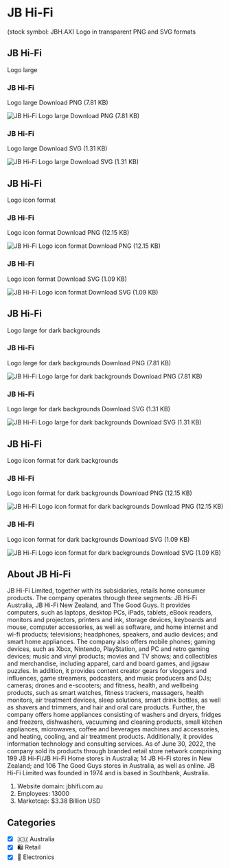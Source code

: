 # JB Hi-Fi
 (stock symbol: JBH.AX) Logo in transparent PNG and SVG formats

## JB Hi-Fi
 Logo large

### JB Hi-Fi
 Logo large Download PNG (7.81 KB)

![JB Hi-Fi
 Logo large Download PNG (7.81 KB)](/img/orig/JBH.AX_BIG-fd1119fa.png)

### JB Hi-Fi
 Logo large Download SVG (1.31 KB)

![JB Hi-Fi
 Logo large Download SVG (1.31 KB)](/img/orig/JBH.AX_BIG-edd074c5.svg)

## JB Hi-Fi
 Logo icon format

### JB Hi-Fi
 Logo icon format Download PNG (12.15 KB)

![JB Hi-Fi
 Logo icon format Download PNG (12.15 KB)](/img/orig/JBH.AX-4385ebe7.png)

### JB Hi-Fi
 Logo icon format Download SVG (1.09 KB)

![JB Hi-Fi
 Logo icon format Download SVG (1.09 KB)](/img/orig/JBH.AX-7031716f.svg)

## JB Hi-Fi
 Logo large for dark backgrounds

### JB Hi-Fi
 Logo large for dark backgrounds Download PNG (7.81 KB)

![JB Hi-Fi
 Logo large for dark backgrounds Download PNG (7.81 KB)](/img/orig/JBH.AX_BIG.D-3306287f.png)

### JB Hi-Fi
 Logo large for dark backgrounds Download SVG (1.31 KB)

![JB Hi-Fi
 Logo large for dark backgrounds Download SVG (1.31 KB)](/img/orig/JBH.AX_BIG.D-c3faf67e.svg)

## JB Hi-Fi
 Logo icon format for dark backgrounds

### JB Hi-Fi
 Logo icon format for dark backgrounds Download PNG (12.15 KB)

![JB Hi-Fi
 Logo icon format for dark backgrounds Download PNG (12.15 KB)](/img/orig/JBH.AX.D-02a2b53f.png)

### JB Hi-Fi
 Logo icon format for dark backgrounds Download SVG (1.09 KB)

![JB Hi-Fi
 Logo icon format for dark backgrounds Download SVG (1.09 KB)](/img/orig/JBH.AX.D-020fa3a6.svg)

## About JB Hi-Fi


JB Hi-Fi Limited, together with its subsidiaries, retails home consumer products. The company operates through three segments: JB Hi-Fi Australia, JB Hi-Fi New Zealand, and The Good Guys. It provides computers, such as laptops, desktop PCs, iPads, tablets, eBook readers, monitors and projectors, printers and ink, storage devices, keyboards and mouse, computer accessories, as well as software, and home internet and wi-fi products; televisions; headphones, speakers, and audio devices; and smart home appliances. The company also offers mobile phones; gaming devices, such as Xbox, Nintendo, PlayStation, and PC and retro gaming devices; music and vinyl products; movies and TV shows; and collectibles and merchandise, including apparel, card and board games, and jigsaw puzzles. In addition, it provides content creator gears for vloggers and influences, game streamers, podcasters, and music producers and DJs; cameras; drones and e-scooters; and fitness, health, and wellbeing products, such as smart watches, fitness trackers, massagers, health monitors, air treatment devices, sleep solutions, smart drink bottles, as well as shavers and trimmers, and hair and oral care products. Further, the company offers home appliances consisting of washers and dryers, fridges and freezers, dishwashers, vacuuming and cleaning products, small kitchen appliances, microwaves, coffee and beverages machines and accessories, and heating, cooling, and air treatment products. Additionally, it provides information technology and consulting services. As of June 30, 2022, the company sold its products through branded retail store network comprising 199 JB Hi-Fi/JB Hi-Fi Home stores in Australia; 14 JB Hi-Fi stores in New Zealand; and 106 The Good Guys stores in Australia, as well as online. JB Hi-Fi Limited was founded in 1974 and is based in Southbank, Australia.

1. Website domain: jbhifi.com.au
2. Employees: 13000
3. Marketcap: $3.38 Billion USD


## Categories
- [x] 🇦🇺 Australia
- [x] 🛍️ Retail
- [x] 🔌 Electronics

